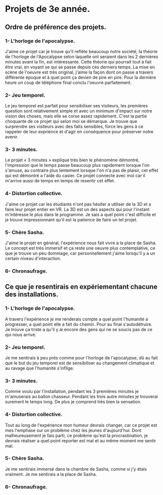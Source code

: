 # Projets de 3e année.

## Ordre de préférence des projets.

### 1- L'horloge de l'apocalypse.

J'aime ce projet car je trouve qu'il reflète beaucoup notre société, la théorie de l'horloge de l'Apocalypse selon laquelle ont seraient dans les 2 dernières minutes avant la fin, est intéressante. Cette théorie qui pourrait tout à fait être vrai, en voyant se qui se passe depuis ces derniers temps. La mise en scène de l'oeuvre est très original, j'aime la façon dont on passe a travers différente époque et à quel point ça devien de pire en pire. Pour la dernière heure un coup de téléphone final 
conclu l'oeuvre parfaitement.

### 2- Jeu temporel.

Le jeu temporel est parfait pour sensibiliser ses visiteurs, les premières question sont relativement simple et avec un minimum d'impact sur notre vision des choses, mais elle se corse assez rapidement. C'est la partie choquante de ce projet qui selon moi se démarque. Je trouve que surprendre ses visiteurs avec des faits sensibles, force les gens à ce rappeler de leur exprience et d'agir en conséquence pour préserver notre avenir.

### 3- 3 minutes.

Le projet « 3 minutes » explique très bien le phénomène démontré, l'impression que le temps passe beaucoup plus rapidement lorsque l'on s'amuse, au contraire plus lentement lorsque l'on n'a pas de plaisir, cet effet qui est démontré a l'aide du casier. Ce projet connecte avec moi car il m'arrive aussi de temps en temps de resentir cet effet.

### 4- Distortion collective.

J'aime ce projet car les étudiants n'ont pas hésiter a utiliser de la 3D et a faire leur projet entier en VR. La 3D est un des aspects qui pour l'instant m'intéresse le plus dans le programme. Je sais a quel point c'est difficile et je trouve impressionnant qu'il est la patience de faire un tel projet.

### 5- Chère Sasha.

J'aime le projet en général, l'expérience nous fait vivre a la place de Sasha. Le concept est très immersif et ça reste une oeuvre plus contemplative, ce que je trouve un peu dommage, car personnellement j'aime lorsqu'il y a un certain niveau d'interaction.

### 6- Chronaufrage.



## Ce que je resentirais en expériementant chacune des installations.


### 1- L'horloge de l'apocalypse.

A travers l'expérience je me renderais compte a quel point l'humanité a progresser, a quel point elle a fait du chemin. Pour au final s'autodétruire. Je trouve ça triste a qu'il y ai encore des gens qui ne se soucis pas de ce qui nous arrive.

### 2- Jeu temporel.

Je me sentirais à peu près comme pour l'horloge de l'apocalypse, dû au fait que le but du jeu temporel est de sensibiliser au changement climatique et au ravage que l'humanité s'inflige.

### 3- 3 minutes.

Comme voulu par l'installation, pendant les 3 premières minutes je m'amuserais au ballon chasseur. Pendant les trois autre minutes je trouverai surement le temps long. De plus je comprend très bien la sensation.

### 4- Distortion collective.

Tout au long de l'expérience mon humeur devrais changer, car ce projet est mes l'emphase sur un problème chez les jeunes d'aujourd'hui. Dont malheureusement je fais parti, ce problème qu'est la procrastination, je devrais réaliser a quel point reporter est mal et au même moment me sentir mal.

### 5- Chère Sasha.

Je me sentirais immersé dans la chambre de Sasha, comme si j'y étais vraiment. Je me sentirais a la place de Sasha.

### 6- Chronaufrage.



